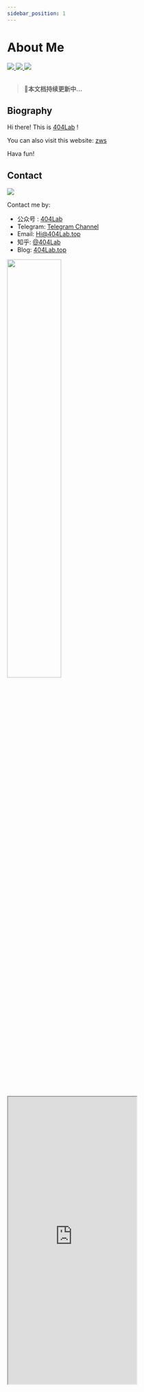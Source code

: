 ```yaml
---
sidebar_position: 1
---
```


# About Me

<a href="https://404Lab.top">
<img src="https://picgo-1259617372.cos.ap-beijing.myqcloud.com/Picgo/202109051019063.svg"/>
 </a> <a href="https://mp.weixin.qq.com/s/ytNsiyIjCb-URVLY90uSMw">
 <img src="https://img.shields.io/badge/%E5%85%AC%E4%BC%97%E5%8F%B7-38,506%E4%BA%BA-blue/?labelColor=f5f5f5&logo=wechat"/>
 </a> <a href="https://www.zhihu.com/people/li-kang-ning">

 <img src="https://img.shields.io/badge/%E7%9F%A5%E4%B9%8E%E6%94%B6%E8%97%8F-54,547%E6%AC%A1-blue/?logo=zhihu&labelColor=e6f7ff&color=blue"/>
 </a>
 <br/>
<br/>

> 🚀**本文档持续更新中...**

## Biography

Hi there! This is [404Lab](https://mp.weixin.qq.com/s/ytNsiyIjCb-URVLY90uSMw) !

You can also visit this website: [zws](short.404lab.top)

Hava fun!

## Contact

 <a href="mailto:Hi@404Lab.top">
<img src="https://img.shields.io/badge/Email-Hi%40404Lab.top-blue/?logo=Mail.Ru&color=13c2c2&labelColor=f5f5f5&logoColor=blue"/>
</a>

Contact me by:

- 公众号 : [404Lab](https://picgo-1259617372.cos.ap-beijing.myqcloud.com/Picgo/202109050953203.png)
- Telegram: [Telegram Channel](https://t.me/EnjoyDigitalLife)
- Email: [Hi@404Lab.top](mailto:Hi@404Lab.top)
- 知乎: [@404Lab](https://www.zhihu.com/people/li-kang-ning)
- Blog: [404Lab.top](https://mp.weixin.qq.com/s/ytNsiyIjCb-URVLY90uSMw)

<!-- ![](https://picgo-1259617372.cos.ap-beijing.myqcloud.com/Picgo/202109051029424.jpeg) -->
<img src="https://picgo-1259617372.cos.ap-beijing.myqcloud.com/Picgo/202109050953203.png" width="50%"/>

<div id="airConditioning">
<iframe height="670" scrolling="no" src="https://ac.yunyoujun.cn"></iframe>
 </div>
